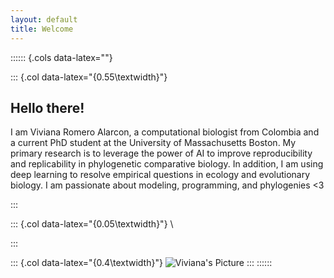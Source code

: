 ```yaml
---
layout: default
title: Welcome
---
```


:::::: {.cols data-latex=""}

::: {.col data-latex="{0.55\textwidth}"}
## Hello there!
I am Viviana Romero Alarcon, a computational biologist from Colombia and a current PhD student at the University of Massachusetts Boston. My primary research is to leverage the power of AI to improve reproducibility and replicability in phylogenetic comparative biology. In addition, I am using deep learning to resolve empirical questions in ecology and evolutionary biology. I am passionate about modeling, programming, and phylogenies <3
  
:::

::: {.col data-latex="{0.05\textwidth}"}
\ 
<!-- an empty Div (with a white space), serving as
a column separator -->
:::

::: {.col data-latex="{0.4\textwidth}"}
 ![Viviana's Picture](/img/Picture1.jpp)
:::
::::::
